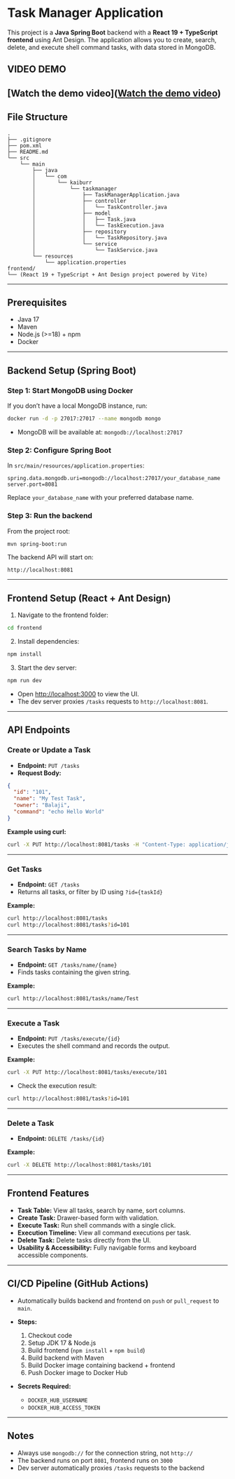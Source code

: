 
# Task Manager Application

This project is a **Java Spring Boot** backend with a **React 19 + TypeScript frontend** using Ant Design. The application allows you to create, search, delete, and execute shell command tasks, with data stored in MongoDB.

## **VIDEO DEMO**
[Watch the demo video]([Watch the demo video](https://www.youtube.com/watch?v=VIDEO_ID))
---

## **File Structure**

```
.
├── .gitignore
├── pom.xml
├── README.md
└── src
    └── main
        ├── java
        │   └── com
        │       └── kaiburr
        │           └── taskmanager
        │               ├── TaskManagerApplication.java
        │               ├── controller
        │               │   └── TaskController.java
        │               ├── model
        │               │   ├── Task.java
        │               │   └── TaskExecution.java
        │               ├── repository
        │               │   └── TaskRepository.java
        │               └── service
        │                   └── TaskService.java
        └── resources
            └── application.properties
frontend/
└── (React 19 + TypeScript + Ant Design project powered by Vite)
```

---

## **Prerequisites**

- Java 17  
- Maven  
- Node.js (>=18) + npm  
- Docker  

---

## **Backend Setup (Spring Boot)**

### **Step 1: Start MongoDB using Docker**
If you don’t have a local MongoDB instance, run:

```bash
docker run -d -p 27017:27017 --name mongodb mongo
```
- MongoDB will be available at: `mongodb://localhost:27017`

### **Step 2: Configure Spring Boot**
In `src/main/resources/application.properties`:

```properties
spring.data.mongodb.uri=mongodb://localhost:27017/your_database_name
server.port=8081
```
Replace `your_database_name` with your preferred database name.

### **Step 3: Run the backend**
From the project root:

```bash
mvn spring-boot:run
```

The backend API will start on:  
```
http://localhost:8081
```

---

## **Frontend Setup (React + Ant Design)**

1. Navigate to the frontend folder:

```bash
cd frontend
```

2. Install dependencies:

```bash
npm install
```

3. Start the dev server:

```bash
npm run dev
```

- Open [http://localhost:3000](http://localhost:3000) to view the UI.  
- The dev server proxies `/tasks` requests to `http://localhost:8081`.

---

## **API Endpoints**

### **Create or Update a Task**
- **Endpoint:** `PUT /tasks`  
- **Request Body:**
```json
{
  "id": "101",
  "name": "My Test Task",
  "owner": "Balaji",
  "command": "echo Hello World"
}
```

**Example using curl:**
```bash
curl -X PUT http://localhost:8081/tasks -H "Content-Type: application/json" -d '{"id": "101", "name": "My Test Task", "owner": "Balaji", "command": "echo Hello World"}'
```

---

### **Get Tasks**
- **Endpoint:** `GET /tasks`  
- Returns all tasks, or filter by ID using `?id={taskId}`

**Example:**
```bash
curl http://localhost:8081/tasks
curl http://localhost:8081/tasks?id=101
```

---

### **Search Tasks by Name**
- **Endpoint:** `GET /tasks/name/{name}`  
- Finds tasks containing the given string.

**Example:**
```bash
curl http://localhost:8081/tasks/name/Test
```

---

### **Execute a Task**
- **Endpoint:** `PUT /tasks/execute/{id}`  
- Executes the shell command and records the output.

**Example:**
```bash
curl -X PUT http://localhost:8081/tasks/execute/101
```
- Check the execution result:
```bash
curl http://localhost:8081/tasks?id=101
```

---

### **Delete a Task**
- **Endpoint:** `DELETE /tasks/{id}`

**Example:**
```bash
curl -X DELETE http://localhost:8081/tasks/101
```

---

## **Frontend Features**

- **Task Table:** View all tasks, search by name, sort columns.  
- **Create Task:** Drawer-based form with validation.  
- **Execute Task:** Run shell commands with a single click.  
- **Execution Timeline:** View all command executions per task.  
- **Delete Task:** Delete tasks directly from the UI.  
- **Usability & Accessibility:** Fully navigable forms and keyboard accessible components.

---

## **CI/CD Pipeline (GitHub Actions)**

- Automatically builds backend and frontend on `push` or `pull_request` to `main`.  
- **Steps:**
  1. Checkout code
  2. Setup JDK 17 & Node.js
  3. Build frontend (`npm install` + `npm build`)
  4. Build backend with Maven
  5. Build Docker image containing backend + frontend
  6. Push Docker image to Docker Hub

- **Secrets Required:**
  - `DOCKER_HUB_USERNAME`
  - `DOCKER_HUB_ACCESS_TOKEN`

---




## **Notes**

- Always use `mongodb://` for the connection string, not `http://`  
- The backend runs on port `8081`, frontend runs on `3000`  
- Dev server automatically proxies `/tasks` requests to the backend
